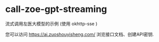 # call-zoe-gpt-streaming

流式调用左医大模型的示例 (使用 okhttp-sse )

您可以访问 https://ai.zuoshouyisheng.com/ 浏览接口文档、创建API密钥.
